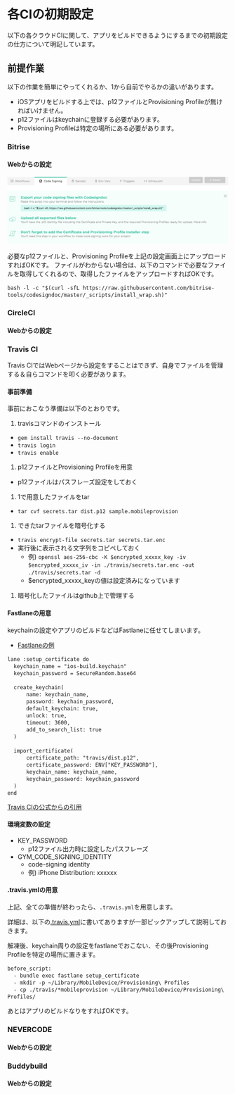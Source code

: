 # 各CIの初期設定
以下の各クラウドCIに関して、アプリをビルドできるようにするまでの初期設定の仕方について明記しています。

## 前提作業
以下の作業を簡単にやってくれるか、1から自前でやるかの違いがあります。

 - iOSアプリをビルドする上では、p12ファイルとProvisioning Profileが無ければいけません。
 - p12ファイルはkeychainに登録する必要があります。
 - Provisioning Profileは特定の場所にある必要があります。


### Bitrise
#### Webからの設定
![Bitrise設定画面](img/bitrise-setting.png)

必要なp12ファイルと、Provisioning Profileを上記の設定画面上にアップロードすればOKです。
ファイルがわからない場合は、以下のコマンドで必要なファイルを取得してくれるので、取得したファイルをアップロードすればOKです。

```
bash -l -c "$(curl -sfL https://raw.githubusercontent.com/bitrise-tools/codesigndoc/master/_scripts/install_wrap.sh)"
```


### CircleCI
#### Webからの設定

### Travis CI
Travis CIではWebページから設定をすることはできず、自身でファイルを管理する＆自らコマンドを叩く必要があります。

#### 事前準備
事前におこなう準備は以下のとおりです。

 1. travisコマンドのインストール
   - `gem install travis --no-document`
   - `travis login`
   - `travis enable`
 1. p12ファイルとProvisioning Profileを用意
   - p12ファイルはパスフレーズ設定をしておく 
 1. 1で用意したファイルをtar
   - `tar cvf secrets.tar dist.p12 sample.mobileprovision`
 1. できたtarファイルを暗号化する
   - `travis encrypt-file secrets.tar secrets.tar.enc`
   - 実行後に表示される文字列をコピペしておく
     - 例) `openssl aes-256-cbc -K $encrypted_xxxxx_key -iv $encrypted_xxxxx_iv -in ./travis/secrets.tar.enc -out ./travis/secrets.tar -d`
     - $encrypted\_xxxxx\_keyの値は設定済みになっています
 1. 暗号化したファイルはgithub上で管理する

#### Fastlaneの用意
keychainの設定やアプリのビルドなどはFastlaneに任せてしまいます。

 - [Fastlaneの例](https://github.com/tarappo/ci-sample-ios/blob/master/fastlane/Fastfile)


```
lane :setup_certificate do
  keychain_name = "ios-build.keychain"
  keychain_password = SecureRandom.base64

  create_keychain(
      name: keychain_name,
      password: keychain_password,
      default_keychain: true,
      unlock: true,
      timeout: 3600,
      add_to_search_list: true
  )

  import_certificate(
      certificate_path: "travis/dist.p12",
      certificate_password: ENV["KEY_PASSWORD"],
      keychain_name: keychain_name,
      keychain_password: keychain_password
  )
end
```
[Travis CIの公式からの引用](https://docs.travis-ci.com/user/common-build-problems/#Mac%3A-macOS-Sierra-(10.12)-Code-Signing-Errors)

#### 環境変数の設定
 - KEY_PASSWORD
   - p12ファイル出力時に設定したパスフレーズ
 - GYM_CODE_SIGNING_IDENTITY
   - code-signing identity
   - 例) iPhone Distribution: xxxxxx

#### .travis.ymlの用意
上記、全ての準備が終わったら、`.travis.yml`を用意します。

詳細は、以下の[.travis.yml](https://github.com/tarappo/ci-sample-ios/blob/master/.travis.yml)に書いてありますが一部ピックアップして説明しておきます。

解凍後、keychain周りの設定をfastlaneでおこない、その後Provisioning Profileを特定の場所に置きます。

```
before_script:
  - bundle exec fastlane setup_certificate
  - mkdir -p ~/Library/MobileDevice/Provisioning\ Profiles
  - cp ./travis/*mobileprovision ~/Library/MobileDevice/Provisioning\ Profiles/
```

あとはアプリのビルドなりをすればOKです。


### NEVERCODE
#### Webからの設定

### Buddybuild
#### Webからの設定
